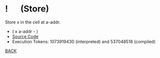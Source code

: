 # ! &emsp; (Store)
Store x in the cell at a-addr.
* ( x a-addr - )
* [Source Code](../words/core/Store.cs)
* Execution Tokens: 1073919430 (interpreted) and 537048518 (compiled)


[BACK](builtins.md#Store)
